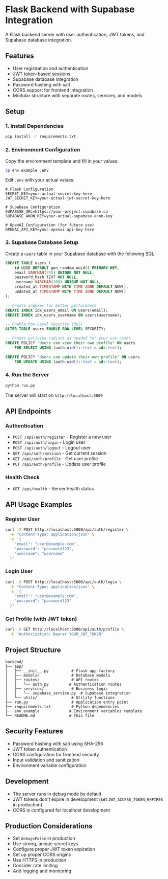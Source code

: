 # Flask Backend with Supabase Integration

A Flask backend server with user authentication, JWT tokens, and Supabase database integration.

## Features

- User registration and authentication
- JWT token-based sessions
- Supabase database integration
- Password hashing with salt
- CORS support for frontend integration
- Modular structure with separate routes, services, and models

## Setup

### 1. Install Dependencies

```bash
pip install -r requirements.txt
```

### 2. Environment Configuration

Copy the environment template and fill in your values:

```bash
cp env.example .env
```

Edit `.env` with your actual values:

```env
# Flask Configuration
SECRET_KEY=your-actual-secret-key-here
JWT_SECRET_KEY=your-actual-jwt-secret-key-here

# Supabase Configuration
SUPABASE_URL=https://your-project.supabase.co
SUPABASE_ANON_KEY=your-actual-supabase-anon-key

# OpenAI Configuration (for future use)
OPENAI_API_KEY=your-openai-api-key-here
```

### 3. Supabase Database Setup

Create a `users` table in your Supabase database with the following SQL:

```sql
CREATE TABLE users (
    id UUID DEFAULT gen_random_uuid() PRIMARY KEY,
    email VARCHAR(255) UNIQUE NOT NULL,
    password_hash TEXT NOT NULL,
    username VARCHAR(100) UNIQUE NOT NULL,
    created_at TIMESTAMP WITH TIME ZONE DEFAULT NOW(),
    updated_at TIMESTAMP WITH TIME ZONE DEFAULT NOW()
);

-- Create indexes for better performance
CREATE INDEX idx_users_email ON users(email);
CREATE INDEX idx_users_username ON users(username);

-- Enable Row Level Security (RLS)
ALTER TABLE users ENABLE ROW LEVEL SECURITY;

-- Create policies (adjust as needed for your use case)
CREATE POLICY "Users can view their own profile" ON users
    FOR SELECT USING (auth.uid()::text = id::text);

CREATE POLICY "Users can update their own profile" ON users
    FOR UPDATE USING (auth.uid()::text = id::text);
```

### 4. Run the Server

```bash
python run.py
```

The server will start on `http://localhost:5000`

## API Endpoints

### Authentication

- `POST /api/auth/register` - Register a new user
- `POST /api/auth/login` - Login user
- `POST /api/auth/logout` - Logout user
- `GET /api/auth/session` - Get current session
- `GET /api/auth/profile` - Get user profile
- `PUT /api/auth/profile` - Update user profile

### Health Check

- `GET /api/health` - Server health status

## API Usage Examples

### Register User

```bash
curl -X POST http://localhost:5000/api/auth/register \
  -H "Content-Type: application/json" \
  -d '{
    "email": "user@example.com",
    "password": "password123",
    "username": "username"
  }'
```

### Login User

```bash
curl -X POST http://localhost:5000/api/auth/login \
  -H "Content-Type: application/json" \
  -d '{
    "email": "user@example.com",
    "password": "password123"
  }'
```

### Get Profile (with JWT token)

```bash
curl -X GET http://localhost:5000/api/auth/profile \
  -H "Authorization: Bearer YOUR_JWT_TOKEN"
```

## Project Structure

```
backend/
├── app/
│   ├── __init__.py          # Flask app factory
│   ├── models/              # Database models
│   ├── routes/              # API routes
│   │   └── auth.py         # Authentication routes
│   ├── services/            # Business logic
│   │   └── supabase_service.py  # Supabase integration
│   └── utils/               # Utility functions
├── run.py                   # Application entry point
├── requirements.txt         # Python dependencies
├── env.example             # Environment variables template
└── README.md               # This file
```

## Security Features

- Password hashing with salt using SHA-256
- JWT token authentication
- CORS configuration for frontend security
- Input validation and sanitization
- Environment variable configuration

## Development

- The server runs in debug mode by default
- JWT tokens don't expire in development (set `JWT_ACCESS_TOKEN_EXPIRES` in production)
- CORS is configured for localhost development

## Production Considerations

- Set `debug=False` in production
- Use strong, unique secret keys
- Configure proper JWT token expiration
- Set up proper CORS origins
- Use HTTPS in production
- Consider rate limiting
- Add logging and monitoring
